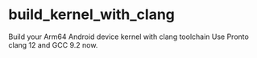 # build_kernel_with_clang

Build your Arm64 Android device kernel with clang toolchain
Use Pronto clang 12 and GCC 9.2 now.
